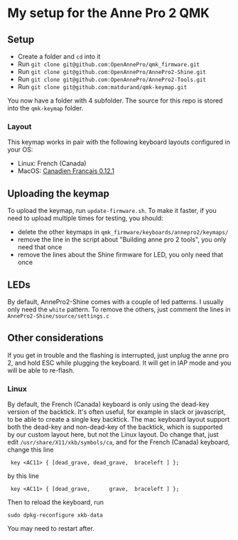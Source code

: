 # My setup for the Anne Pro 2 QMK

## Setup

* Create a folder and `cd` into it
* Run `git clone git@github.com:OpenAnnePro/qmk_firmware.git`
* Run `git clone git@github.com:OpenAnnePro/AnnePro2-Shine.git`
* Run `git clone git@github.com:OpenAnnePro/AnnePro2-Tools.git`
* Run `git clone git@github.com:matdurand/qmk-keymap.git`

You now have a folder with 4 subfolder. The source for this repo is stored into the `qmk-keymap` folder.

### Layout

This keymap works in pair with the following keyboard layouts configured in your OS:
* Linux: French (Canada)
* MacOS: [Canadien Francais 0.12.1](https://github.com/ergosteur/cf-keylayout)
## Uploading the keymap

To upload the keymap, run `update-firmware.sh`. To make it faster, if you need to upload multiple times for testing,
you should:
* delete the other keymaps in `qmk_firmware/keyboards/annepro2/keymaps/`
* remove the line in the script about "Building anne pro 2 tools", you only need that once
* remove the lines about the Shine firmware for LED, you only need that once

## LEDs

By default, AnnePro2-Shine comes with a couple of led patterns. I usually only need the `white` pattern. To remove the 
others, just comment the lines in `AnnePro2-Shine/source/settings.c`

## Other considerations

If you get in trouble and the flashing is interrupted, just unplug the anne pro 2, and hold ESC while plugging the keyboard.
It will get in IAP mode and you will be able to re-flash.

### Linux

By default, the French (Canada) keyboard is only using the dead-key version of the backtick. 
It's often useful, for example in slack or javascript, to be able to create a single key backtick. 
The mac keyboard layout support both the dead-key and non-dead-key of the backtick, which is supported by our custom 
layout here, but not the Linux layout. Do change that, just edit `/usr/share/X11/xkb/symbols/ca`, 
and for the French (Canada) keyboard, change this line
```
 key <AC11>	{ [dead_grave, dead_grave,  braceleft ]	};
```
by this line
```
 key <AC11>	{ [dead_grave,      grave,  braceleft ]	};
```

Then to reload the keyboard, run
```
sudo dpkg-reconfigure xkb-data
```

You may need to restart after.